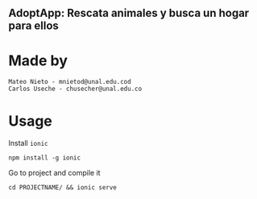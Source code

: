## AdoptApp: Rescata animales y busca un hogar para ellos

# Made by

    Mateo Nieto - mnietod@unal.edu.cod
    Carlos Useche - chusecher@unal.edu.co

# Usage

Install `ionic`
```
npm install -g ionic
```

Go to project and compile it
```
cd PROJECTNAME/ && ionic serve
```
